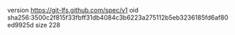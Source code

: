 version https://git-lfs.github.com/spec/v1
oid sha256:3500c2f815f33fbff31db4084c3b6223a275112b5eb3236185fd6af80ed9925d
size 228
